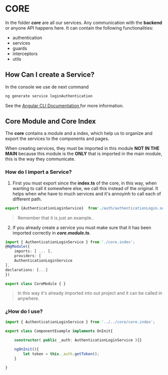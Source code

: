 
  

# CORE

In the folder ***core*** are all our services.
Any communication with the **backend** or anyone API happens here.
It can contain the following functionalities:

* authentication
* services
* guards
* interceptors
* utils


## How Can I create a Service?

In the console we use de next command

```bash
ng generate service loginAuthentication
```

See the [Angular CLI Documentation ](https://angular.io/cli/generate) for more information.


## Core Module and  Core Index

The **core** contains a module and a index, which help us to organize and export the services to the components and pages.

When creating services, they must be imported in this module **NOT IN THE MAIN** because this module is the  **ONLY**  that is imported in the main module, this is the way they communicate.

### How do I import a Service?

1. First you must export since the **index.ts** of the core, in this way, when wanting to call it somewhere else, we call this instead of the original. It helps when whe have to much services and it's annoyinh to call each of different path.
  
```ts
export {AuthenticationLoginService}  from'./auth/authenticationLogin.service';
```

> Remember that it is just an example..

2. If you already create a service you must make sure that it has been imported correctly in ***core.module.ts***.

```ts
import { AuthenticationLoginService } from './core.index';
@NgModule({
	imports: [ ... ],
	providers: [
	AuthenticationLoginService
],
declarations: [...]
})

export class CoreModule { }

```

> In this way it's already imported into out project and it can be called in anywhere.

  
### ¿How do I use?

```ts
import { AuthenticationLoginService } from '../../core/core.index';

export class ComponentExample implements OnInit{

	constructor( public _auth: AuthenticationLoginService ){}
	
	ngOnInit(){
		let token = this._auth.getToken();
	}

}

  

```